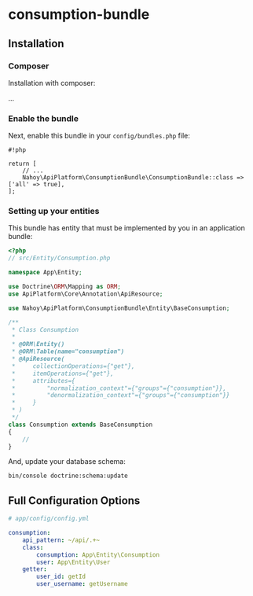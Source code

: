 # consumption-bundle

## Installation

### Composer

Installation with composer:

...

### Enable the bundle

Next, enable this bundle in your `config/bundles.php` file:

```
#!php

return [
    // ...
    Nahoy\ApiPlatform\ConsumptionBundle\ConsumptionBundle::class => ['all' => true],
];
```

### Setting up your entities

This bundle has entity that must be implemented by you in an application bundle:

```php
<?php
// src/Entity/Consumption.php

namespace App\Entity;

use Doctrine\ORM\Mapping as ORM;
use ApiPlatform\Core\Annotation\ApiResource;

use Nahoy\ApiPlatform\ConsumptionBundle\Entity\BaseConsumption;

/**
 * Class Consumption
 *
 * @ORM\Entity()
 * @ORM\Table(name="consumption")
 * @ApiResource(
 *     collectionOperations={"get"},
 *     itemOperations={"get"},
 *     attributes={
 *         "normalization_context"={"groups"={"consumption"}},
 *         "denormalization_context"={"groups"={"consumption"}}
 *     }
 * )
 */
class Consumption extends BaseConsumption
{
    //
}
```

And, update your database schema:

```bash
bin/console doctrine:schema:update
```

## Full Configuration Options

```yaml
# app/config/config.yml

consumption:
    api_pattern: ~/api/.+~
    class:
        consumption: App\Entity\Consumption
        user: App\Entity\User
    getter:
        user_id: getId
        user_username: getUsername
```
